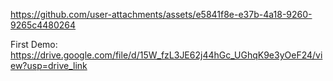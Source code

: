 

https://github.com/user-attachments/assets/e5841f8e-e37b-4a18-9260-9265c4480264

First Demo: https://drive.google.com/file/d/15W_fzL3JE62j44hGc_UGhqK9e3yOeF24/view?usp=drive_link
